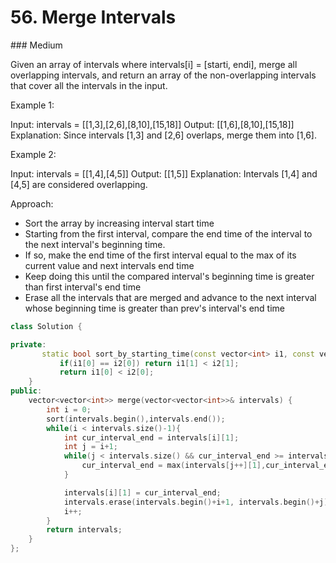 # 56. Merge Intervals
### Medium

Given an array of intervals where intervals[i] = [starti, endi], merge all overlapping intervals, and return an array of the non-overlapping intervals that cover all the intervals in the input.

 

Example 1:

Input: intervals = [[1,3],[2,6],[8,10],[15,18]]
Output: [[1,6],[8,10],[15,18]]
Explanation: Since intervals [1,3] and [2,6] overlaps, merge them into [1,6].

Example 2:

Input: intervals = [[1,4],[4,5]]
Output: [[1,5]]
Explanation: Intervals [1,4] and [4,5] are considered overlapping.

Approach: 
* Sort the array by increasing interval start time
* Starting from the first interval, compare the end time of the interval to the next interval's beginning time.
* If so, make the end time of the first interval equal to the max of its current value and next intervals end time
* Keep doing this until the compared interval's beginning time is greater than first interval's end time
* Erase all the intervals that are merged and advance to the next interval whose beginning time is greater than prev's interval's end time
```cpp
class Solution {

private:
       static bool sort_by_starting_time(const vector<int> i1, const vector<int> i2){
           if(i1[0] == i2[0]) return i1[1] < i2[1];
           return i1[0] < i2[0];
    }
public:
    vector<vector<int>> merge(vector<vector<int>>& intervals) {
        int i = 0;
        sort(intervals.begin(),intervals.end());
        while(i < intervals.size()-1){
            int cur_interval_end = intervals[i][1];
            int j = i+1;
            while(j < intervals.size() && cur_interval_end >= intervals[j][0]){
                cur_interval_end = max(intervals[j++][1],cur_interval_end);
            }

            intervals[i][1] = cur_interval_end;
            intervals.erase(intervals.begin()+i+1, intervals.begin()+j);
            i++;
        }
        return intervals;
    }
};
```